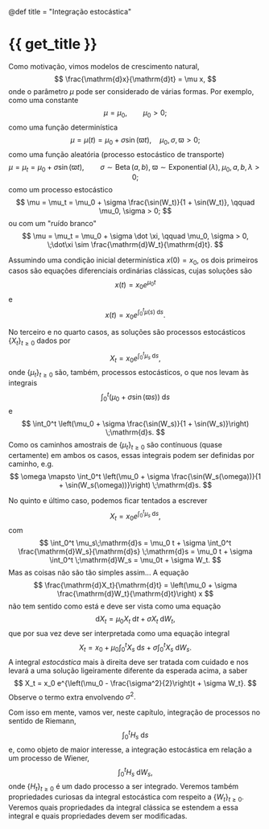 @def title = "Integração estocástica"

# {{ get_title }}

Como motivação, vimos modelos de crescimento natural,
$$
    \frac{\mathrm{d}x}{\mathrm{d}t} = \mu x,
$$
onde o parâmetro $\mu$ pode ser considerado de várias formas. Por exemplo, como uma constante
$$
    \mu = \mu_0, \qquad \mu_0 > 0;
$$
como uma função determinística
$$
    \mu = \mu(t) = \mu_0 + \sigma\sin(\varpi t), \quad \mu_0, \sigma, \varpi > 0;
$$
como uma função aleatória (processo estocástico de transporte)
$$
    \mu = \mu_t = \mu_0 + \sigma\sin(\varpi t), \qquad \sigma \sim \operatorname{Beta}(a, b), \; \varpi \sim \operatorname{Exponential}(\lambda), \;\mu_0, a, b, \lambda > 0;
$$
como um processo estocástico
$$
    \mu = \mu_t = \mu_0 + \sigma \frac{\sin(W_t)}{1 + \sin(W_t)}, \qquad \mu_0, \sigma > 0;
$$
ou com um "ruído branco"
$$
    \mu = \mu_t = \mu_0 + \sigma \dot \xi, \qquad \mu_0, \sigma > 0, \;\dot\xi \sim \frac{\mathrm{d}W_t}{\mathrm{d}t}.
$$

Assumindo uma condição inicial determinística $x(0) = x_0,$ os dois primeiros casos são equações diferenciais ordinárias clássicas, cujas soluções são
$$
    x(t) = x_0 e^{\mu_0 t}
$$
e
$$
    x(t) = x_0 e^{\int_0^t \mu(s)\;\mathrm{d}s}.
$$

No terceiro e no quarto casos, as soluções são processos estocásticos $\{X_t\}_{t\geq 0}$ dados por
$$
    X_t = x_0 e^{\int_0^t \mu_s\;\mathrm{d}s},
$$
onde $\{\mu_t\}_{t\geq 0}$ são, também, processos estocásticos, o que nos levam às integrais
$$
    \int_0^t \left(\mu_0 + \sigma\sin(\varpi s)\right) \;\mathrm{d}s
$$
e
$$
    \int_0^t \left(\mu_0 + \sigma \frac{\sin(W_s)}{1 + \sin(W_s)}\right) \;\mathrm{d}s.
$$
Como os caminhos amostrais de $\{\mu_t\}_{t\geq 0}$ são contínuous (quase certamente) em ambos os casos, essas integrais podem ser definidas por caminho, e.g.
$$
    \omega \mapsto \int_0^t \left(\mu_0 + \sigma \frac{\sin(W_s(\omega))}{1 + \sin(W_s(\omega))}\right) \;\mathrm{d}s.
$$

No quinto e último caso, podemos ficar tentados a escrever
$$
    X_t = x_0 e^{\int_0^t \mu_s\;\mathrm{d}s},
$$
com
$$
    \int_0^t \mu_s\;\mathrm{d}s = \mu_0 t + \sigma \int_0^t \frac{\mathrm{d}W_s}{\mathrm{d}s} \;\mathrm{d}s = \mu_0 t + \sigma \int_0^t \;\mathrm{d}W_s = \mu_0t + \sigma W_t.
$$
Mas as coisas não são tão simples assim... A equação
$$
    \frac{\mathrm{d}X_t}{\mathrm{d}t} = \left(\mu_0 + \sigma \frac{\mathrm{d}W_t}{\mathrm{d}t}\right) x
$$
não tem sentido como está e deve ser vista como uma equação
$$
    \mathrm{d}X_t = \mu_0 X_t\;\mathrm{d}t + \sigma X_t\;\mathrm{d}W_t,
$$
que por sua vez deve ser interpretada como uma equação integral
$$
    X_t = x_0 + \mu_0\int_0^t X_s\;\mathrm{d}s + \sigma \int_0^t X_s\;\mathrm{d}W_s.
$$
A integral *estocástica* mais à direita deve ser tratada com cuidado e nos levará a uma solução ligeiramente diferente da esperada acima, a saber
$$
    X_t = x_0 e^{\left(\mu_0 - \frac{\sigma^2}{2}\right)t + \sigma W_t}.
$$
Observe o termo extra envolvendo $\sigma^2.$

Com isso em mente, vamos ver, neste capítulo, integração de processos no sentido de Riemann,
$$
    \int_0^t H_s\;\mathrm{d}s
$$
e, como objeto de maior interesse, a integração estocástica em relação a um processo de Wiener,
$$
    \int_0^t H_s\;\mathrm{d}W_s,
$$
onde $\{H_t\}_{t\geq 0}$ é um dado processo a ser integrado. Veremos também propriedades curiosas da integral estocástica com respeito a $\{W_t\}_{t\geq 0}.$ Veremos quais propriedades da integral clássica se estendem a essa integral e quais propriedades devem ser modificadas.
